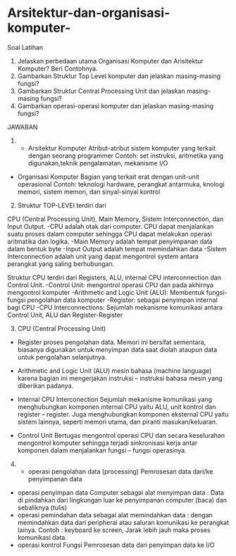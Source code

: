 # Arsitektur-dan-organisasi-komputer-

Soal Latihan
1. Jelaskan perbedaan utama Organisasi Komputer dan Arisitektur Komputer? Beri Contohnya.
2. Gambarkan Struktur Top Level komputer dan jelaskan masing-masing fungsi?
3. Gambarkan Struktur Central Processing Unit dan jelaskan masing-masing fungsi?
4. Gambarkan operasi-operasi komputer dan jelaskan masing-masing fungsi?

JAWABAN
1. - Arsitektur Komputer
Atribut-atribut sistem komputer yang terkait dengan seorang programmer
Contoh: set instruksi, aritmetika yang digunakan,teknik pengalamatan, mekanisme I/O

- Organisasi Komputer
Bagian yang terkait erat dengan unit-unit operasional
Contoh: teknologi hardware, perangkat antarmuka, knologi memori, sistem memori, dan sinyal-sinyal kontrol

2. Struktur TOP-LEVEl terdiri dari

CPU (Central Processing Unit), Main Memory, Sistem Interconnection, dan Input Output.
-CPU adalah otak dari computer. CPU dapat menjalankan suatu proses dalam computer sehingga CPU dapat melakukan operasi aritmatika dan logika.
-Main Memory adalah tempat penyimpanan data dalam bentuk byte
-Input Output adalah tempat memindahkan data
-Sistem Interconnection adalah unit yang dapat mengontrol system antara perangkat yang saling berhubungan.


Struktur CPU terdiri dari Registers, ALU, internal CPU interconnection dan Control Unit.
-Control Unit: mengontrol operasi CPU dan pada akhirnya mengontrol komputer
-Arithmetic and Logic Unit (ALU): Membentuk fungsi-fungsi pengolahan data komputer
-Register: sebagai penyimpan internal bagi CPU
-CPU Interconnections: Sejumlah mekanisme komunikasi antara Control Unit, ALU dan Register-Register

3. CPU (Central Processing Unit)
- Register
     proses pengolahan data. Memori ini bersifat sementara, biasanya digunakan untuk menyimpan data saat diolah ataupun data untuk pengolahan selanjutnya.

- Arithmetic and Logic Unit (ALU)
     mesin bahasa (machine language) karena bagian ini mengerjakan instruksi – instruksi bahasa mesin yang diberikan padanya. 

- Internal CPU Interconection
    Sejumlah mekanisme komunikasi yang menghubungkan komponen internal CPU yaitu ALU, unit kontrol dan register – register. Juga menghubungkan komponen eksternal CPU yaitu sistem lainnya, seperti memori utama, dan piranti masukan/keluaran.

- Control Unit
     Bertugas mengontrol operasi CPU dan secara keselurahan mengontrol komputer sehingga terjadi sinkronisasi kerja antar komponen dalam menjalankan fungsi – fungsi operasinya.

4. - operasi pengolahan data (processing)
Pemrosesan data dari/ke penyimpanan data
- operasi penyimpan data
Computer sebagai alat menyimpan data : Data di pindahkan dari lingkungan luar ke penyimpanan computer (baca) dan sebaliknya (tulis)
- operasi pemindahan data 
sebagai alat memindahkan data : dengan memindahkan data dari peripheral atau saluran komunikasi ke perangkat lainya.
Contoh : keyboard ke screen, Jarak lebih jauh maka proses komunikasi data.
- operasi kontrol
Fungsi Pemrosesan data dari penyimpan data ke I/O
